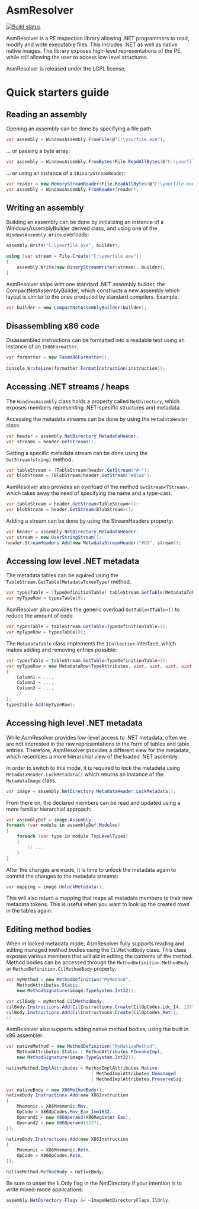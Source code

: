 # AsmResolver

[![Build status](https://ci.appveyor.com/api/projects/status/32r7s2skrgm9ubva?svg=true)](https://ci.appveyor.com/project/Washi1337/asmresolver)

AsmResolver is a PE inspection library allowing .NET programmers to read, modify and write executable files. This includes .NET as well as native native images. The library exposes high-level representations of the PE, while still allowing the user to access low-level structures.


AsmResolver is released under the LGPL license.

# Quick starters guide

## Reading an assembly

Opening an assembly can be done by specifying a file path:
```csharp
var assembly = WindowsAssembly.FromFile(@"C:\yourfile.exe");
```

... or passing a byte array:

```csharp
var assembly = WindowsAssembly.FromBytes(File.ReadAllBytes(@"C:\yourfile.exe"));
```

... or using an instance of a `IBinaryStreamReader`:

```csharp
var reader = new MemoryStreamReader(File.ReadAllBytes(@"C:\yourfile.exe"));
var assembly = WindowsAssembly.FromReader(reader);
```

## Writing an assembly

Building an assembly can be done by initializing an instance of a WindowsAssemblyBuilder derived class, and using one of the `WindowsAssembly.Write` overloads:

```csharp
assembly.Write("C:\yourfile.exe", builder);
```

```csharp
using (var stream = File.Create("C:\yourfile.exe"))
{
    assembly.Write(new BinaryStreamWriter(stream), builder);
}
```

AsmResolver ships with one standard .NET assembly builder, the CompactNetAssemblyBuilder, which constructs a new assembly which layout is similar to the ones produced by standard compilers. Example:

```csharp
var builder = new CompactNetAssemblyBuilder(builder);
```

## Disassembling x86 code

Disassembled instructions can be formatted into a readable text using an instance of an `IX86Formatter`.

```csharp
var formatter = new FasmX86Formatter();
...
Console.WriteLine(formatter.FormatInstruction(instruction));
```

## Accessing .NET streams / heaps

The `WindowsAssembly` class holds a property called `NetDirectory`, which exposes members representing .NET-specific structures and metadata.

Accessing the metadata streams can be done by using the `MetadataHeader` class:

```csharp
var header = assembly.NetDirectory.MetadataHeader;
var streams = header.GetStreams();
```

Getting a specific metadata stream can be done using the `GetStream(string)` method.
```csharp
var tableStream = (TableStream)header.GetStream("#~");
var blobStream = (BlobStream)header.GetStream("#Blob");
```
AsmResolver also provides an overload of the method `GetStream<TStream>`, which takes away the need of specifying the name and a type-cast.
```csharp
var tableStream = header.GetStream<TableStream>();
var blobStream = header.GetStream<BlobStream>();
```
Adding a stream can be done by using the StreamHeaders property:
```csharp
var header = assembly.NetDirectory.MetadataHeader;
var stream = new UserStringStream();
header.StreamHeaders.Add(new MetadataStreamHeader("#US", stream));
```

## Accessing low level .NET metadata

The metadata tables can be aquired using the `TableStream.GetTable(MetadataTokenType)` method.

```csharp
var typesTable = (TypeDefinitionTable) tableStream.GetTable(MetadataTokenType.Type);
var myTypeRow = typesTable[0];
```

AsmResolver also provides the generic overload `GetTable<TTable>()` to reduce the amount of code.
```csharp
var typesTable = tableStream.GetTable<TypeDefinitionTable>();
var myTypeRow = typesTable[0];
```

The `MetadataTable` class implements the `ICollection` interface, which makes adding and removing entries possible:
```csharp
var typesTable = tableStream.GetTable<TypeDefinitionTable>();
var myTypeRow = new MetadataRow<TypeAttributes, uint, uint, uint, uint, uint>
{
    Column1 = ...,
    Column2 = ...,
    Column3 = ...,
    // ...
};
typesTable.Add(myTypeRow);
```

## Accessing high level .NET metadata

While AsmResolver provides low-level access to .NET metadata, often we are not interested in the raw representations in the form of tables and table entries. Therefore, AsmResolver provides a different view for the metadata, which resembles a more hierarchial view of the loaded .NET assembly.

In order to switch to this mode, it is required to lock the metadata using  `MetadataHeader.LockMetadata()` which returns an instance of the `MetadataImage` class.

```csharp
var image = assembly.NetDirectory.MetadataHeader.LockMetadata();
```

From there on, the declared members can be read and updated using a more familiar hierarchial approach:

```csharp
var assemblyDef = image.Assembly;
foreach (var module in assemblyDef.Modules)
{
    foreach (var type in module.TopLevelTypes)
    {
        // ...
    }
}
```

After the changes are made, it is time to unlock the metadata again to commit the changes to the metadata streams:

```csharp
var mapping = image.UnlockMetadata();
```

This will also return a mapping that maps all metadata members to their new metadata tokens. This is useful when you want to look up the created rows in the tables again.

## Editing method bodies

When in locked metadata mode, AsmResolver fully supports reading and editing managed method bodies using the `CilMethodBody` class. This class exposes various members that will aid in editing the contents of the method. Method bodies can be accessed through the `MethodDefinition.MethodBody` or `MethodDefinition.CilMethodBody` property.

```csharp
var myMethod = new MethodDefinition("MyMethod",
    MethodAttributes.Static, 
    new MethodSignature(image.TypeSystem.Int32));

var cilBody = myMethod.CilMethodBody;
cilBody.Instructions.Add(CilInstructions.Create(CilOpCodes.Ldc_I4, 1337));
cilBody.Instructions.Add(CilInstructions.Create(CilOpCodes.Ret));
// ...
```

AsmResolver also supports adding native method bodies, using the built in x86 assembler:

```csharp
var nativeMethod = new MethodDefinition("MyNativeMethod", 
    MethodAttributes.Static | MethodAttributes.PInvokeImpl, 
    new MethodSignature(image.TypeSystem.Int32));

nativeMethod.ImplAttributes = MethodImplAttributes.Native
                                | MethodImplAttributes.Unmanaged
                                | MethodImplAttributes.PreserveSig;

var nativeBody = new X86MethodBody();
nativeBody.Instructions.Add(new X86Instruction
{
    Mnemonic = X86Mnemonic.Mov,
    OpCode = X86OpCodes.Mov_Eax_Imm1632,
    Operand1 = new X86Operand(X86Register.Eax),
    Operand2 = new X86Operand(1337),
});

nativeBody.Instructions.Add(new X86Instruction
{
    Mnemonic = X86Mnemonic.Retn,
    OpCode = X86OpCodes.Retn,
});

nativeMethod.MethodBody = nativeBody;
```

Be sure to unset the ILOnly flag in the NetDirectory if your intention is to write mixed-mode applications:

```csharp
assembly.NetDirectory.Flags &= ~ImageNetDirectoryFlags.IlOnly;
```